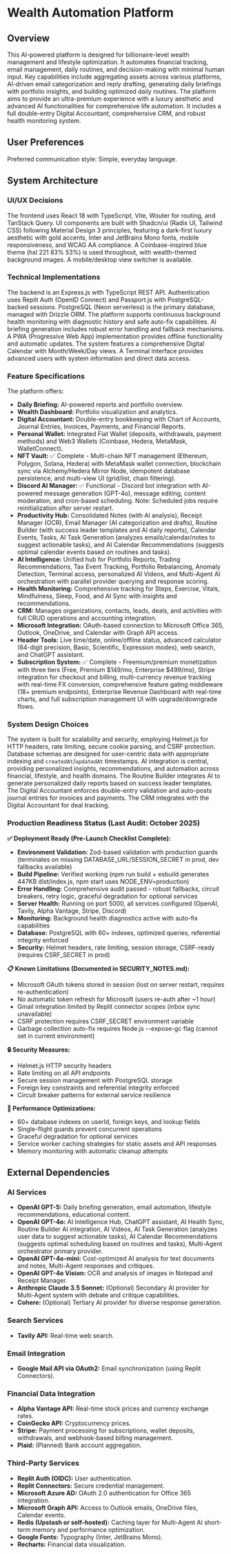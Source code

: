# Wealth Automation Platform

## Overview
This AI-powered platform is designed for billionaire-level wealth management and lifestyle optimization. It automates financial tracking, email management, daily routines, and decision-making with minimal human input. Key capabilities include aggregating assets across various platforms, AI-driven email categorization and reply drafting, generating daily briefings with portfolio insights, and building optimized daily routines. The platform aims to provide an ultra-premium experience with a luxury aesthetic and advanced AI functionalities for comprehensive life automation. It includes a full double-entry Digital Accountant, comprehensive CRM, and robust health monitoring system.

## User Preferences
Preferred communication style: Simple, everyday language.

## System Architecture

### UI/UX Decisions
The frontend uses React 18 with TypeScript, Vite, Wouter for routing, and TanStack Query. UI components are built with Shadcn/ui (Radix UI, Tailwind CSS) following Material Design 3 principles, featuring a dark-first luxury aesthetic with gold accents, Inter and JetBrains Mono fonts, mobile responsiveness, and WCAG AA compliance. A Coinbase-inspired blue theme (hsl 221 83% 53%) is used throughout, with wealth-themed background images. A mobile/desktop view switcher is available.

### Technical Implementations
The backend is an Express.js with TypeScript REST API. Authentication uses Replit Auth (OpenID Connect) and Passport.js with PostgreSQL-backed sessions. PostgreSQL (Neon serverless) is the primary database, managed with Drizzle ORM. The platform supports continuous background health monitoring with diagnostic history and safe auto-fix capabilities. AI briefing generation includes robust error handling and fallback mechanisms. A PWA (Progressive Web App) implementation provides offline functionality and automatic updates.
The system features a comprehensive Digital Calendar with Month/Week/Day views.
A Terminal Interface provides advanced users with system information and direct data access.

### Feature Specifications
The platform offers:
- **Daily Briefing:** AI-powered reports and portfolio overview.
- **Wealth Dashboard:** Portfolio visualization and analytics.
- **Digital Accountant:** Double-entry bookkeeping with Chart of Accounts, Journal Entries, Invoices, Payments, and Financial Reports.
- **Personal Wallet:** Integrated Fiat Wallet (deposits, withdrawals, payment methods) and Web3 Wallets (Coinbase, Hedera, MetaMask, WalletConnect).
- **NFT Vault:** ✅ Complete - Multi-chain NFT management (Ethereum, Polygon, Solana, Hedera) with MetaMask wallet connection, blockchain sync via Alchemy/Hedera Mirror Node, idempotent database persistence, and multi-view UI (grid/list, chain filtering).
- **Discord AI Manager:** ✅ Functional - Discord bot integration with AI-powered message generation (GPT-4o), message editing, content moderation, and cron-based scheduling. Note: Scheduled jobs require reinitialization after server restart.
- **Productivity Hub:** Consolidated Notes (with AI analysis), Receipt Manager (OCR), Email Manager (AI categorization and drafts), Routine Builder (with success leader templates and AI daily reports), Calendar Events, Tasks, AI Task Generation (analyzes emails/calendar/notes to suggest actionable tasks), and AI Calendar Recommendations (suggests optimal calendar events based on routines and tasks).
- **AI Intelligence:** Unified hub for Portfolio Reports, Trading Recommendations, Tax Event Tracking, Portfolio Rebalancing, Anomaly Detection, Terminal access, personalized AI Videos, and Multi-Agent AI orchestration with parallel provider querying and response scoring.
- **Health Monitoring:** Comprehensive tracking for Steps, Exercise, Vitals, Mindfulness, Sleep, Food, and AI Sync with insights and recommendations.
- **CRM:** Manages organizations, contacts, leads, deals, and activities with full CRUD operations and accounting integration.
- **Microsoft Integration:** OAuth-based connection to Microsoft Office 365, Outlook, OneDrive, and Calendar with Graph API access.
- **Header Tools:** Live time/date, online/offline status, advanced calculator (64-digit precision, Basic, Scientific, Expression modes), web search, and ChatGPT assistant.
- **Subscription System:** ✅ Complete - Freemium/premium monetization with three tiers (Free, Premium $149/mo, Enterprise $499/mo), Stripe integration for checkout and billing, multi-currency revenue tracking with real-time FX conversion, comprehensive feature gating middleware (18+ premium endpoints), Enterprise Revenue Dashboard with real-time charts, and full subscription management UI with upgrade/downgrade flows.

### System Design Choices
The system is built for scalability and security, employing Helmet.js for HTTP headers, rate limiting, secure cookie parsing, and CSRF protection. Database schemas are designed for user-centric data with appropriate indexing and `createdAt`/`updatedAt` timestamps. AI integration is central, providing personalized insights, recommendations, and automation across financial, lifestyle, and health domains. The Routine Builder integrates AI to generate personalized daily reports based on success leader templates. The Digital Accountant enforces double-entry validation and auto-posts journal entries for invoices and payments. The CRM integrates with the Digital Accountant for deal tracking.

### Production Readiness Status (Last Audit: October 2025)

**✅ Deployment Ready (Pre-Launch Checklist Complete):**
- **Environment Validation:** Zod-based validation with production guards (terminates on missing DATABASE_URL/SESSION_SECRET in prod, dev fallbacks available)
- **Build Pipeline:** Verified working (npm run build + esbuild generates 447KB dist/index.js, npm start uses NODE_ENV=production)
- **Error Handling:** Comprehensive audit passed - robust fallbacks, circuit breakers, retry logic, graceful degradation for optional services
- **Server Health:** Running on port 5000, all services configured (OpenAI, Tavily, Alpha Vantage, Stripe, Discord)
- **Monitoring:** Background health diagnostics active with auto-fix capabilities
- **Database:** PostgreSQL with 60+ indexes, optimized queries, referential integrity enforced
- **Security:** Helmet headers, rate limiting, session storage, CSRF-ready (requires CSRF_SECRET in prod)

**📋 Known Limitations (Documented in SECURITY_NOTES.md):**
- Microsoft OAuth tokens stored in session (lost on server restart, requires re-authentication)
- No automatic token refresh for Microsoft (users re-auth after ~1 hour)
- Gmail integration limited by Replit connector scopes (inbox sync unavailable)
- CSRF protection requires CSRF_SECRET environment variable
- Garbage collection auto-fix requires Node.js --expose-gc flag (cannot set in current environment)

**🔒 Security Measures:**
- Helmet.js HTTP security headers
- Rate limiting on all API endpoints
- Secure session management with PostgreSQL storage
- Foreign key constraints and referential integrity enforced
- Circuit breaker patterns for external service resilience

**🚀 Performance Optimizations:**
- 60+ database indexes on userId, foreign keys, and lookup fields
- Single-flight guards prevent concurrent operations
- Graceful degradation for optional services
- Service worker caching strategies for static assets and API responses
- Memory monitoring with automatic cleanup attempts

## External Dependencies

### AI Services
- **OpenAI GPT-5:** Daily briefing generation, email automation, lifestyle recommendations, educational content.
- **OpenAI GPT-4o:** AI Intelligence Hub, ChatGPT assistant, AI Health Sync, Routine Builder AI integration, AI Videos, AI Task Generation (analyzes user data to suggest actionable tasks), AI Calendar Recommendations (suggests optimal scheduling based on routines and tasks), Multi-Agent orchestrator primary provider.
- **OpenAI GPT-4o-mini:** Cost-optimized AI analysis for text documents and notes, Multi-Agent responses and critiques.
- **OpenAI GPT-4o Vision:** OCR and analysis of images in Notepad and Receipt Manager.
- **Anthropic Claude 3.5 Sonnet:** (Optional) Secondary AI provider for Multi-Agent system with debate and critique capabilities.
- **Cohere:** (Optional) Tertiary AI provider for diverse response generation.

### Search Services
- **Tavily API:** Real-time web search.

### Email Integration
- **Google Mail API via OAuth2:** Email synchronization (using Replit Connectors).

### Financial Data Integration
- **Alpha Vantage API:** Real-time stock prices and currency exchange rates.
- **CoinGecko API:** Cryptocurrency prices.
- **Stripe:** Payment processing for subscriptions, wallet deposits, withdrawals, and webhook-based billing management.
- **Plaid:** (Planned) Bank account aggregation.

### Third-Party Services
- **Replit Auth (OIDC):** User authentication.
- **Replit Connectors:** Secure credential management.
- **Microsoft Azure AD:** OAuth 2.0 authentication for Office 365 integration.
- **Microsoft Graph API:** Access to Outlook emails, OneDrive files, Calendar events.
- **Redis (Upstash or self-hosted):** Caching layer for Multi-Agent AI short-term memory and performance optimization.
- **Google Fonts:** Typography (Inter, JetBrains Mono).
- **Recharts:** Financial data visualization.